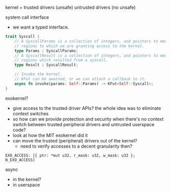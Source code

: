 kernel + trusted drivers (unsafe)
untrusted drivers (no unsafe)

system call interface
- we want a typed interface.

```rust
trait Syscall {
	// A SyscallParams is a collection of integers, and pointers to memory 
	// regions to which we are granting access to the kernel.
	type Params : SyscallParams;
	// A SyscallResult is a collection of integers, and pointers to memory 
	// regions which resulted from a syscall.
	type Result : SyscallResult;

	// Invoke the kernel.
	// KFut can be awaited, or we can attach a callback to it.
	async fn invoke(params: Self::Params) -> KFut<Self::Syscall>;
}
```

exokernel?
- give access to the trusted driver APIs? the whole idea was to eliminate context switches
- so how can we provide protection and security when there's no context switch between trusted peripheral drivers and untrusted userspace code?
- look at how the MIT exokernel did it
- can move the trusted (peripheral) drivers out of the kernel?
	- need to verify accesses to a decent granularity then?

```
EXO_ACCESS: [{ ptr: *mut u32, r_mask: u32, w_mask: u32 }; N_EXO_ACCESS]
```

async
- in the kernel?
- in userspace